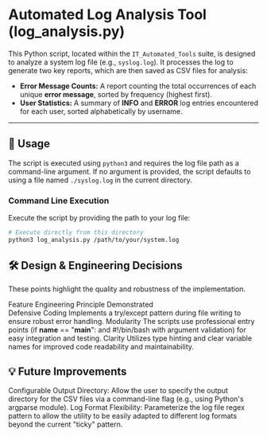 # Automated Log Analysis Tool (log_analysis.py)
This Python script, located within the `IT_Automated_Tools` suite, is designed to analyze a system log file (e.g., `syslog.log`). It processes the log to generate two key reports, which are then saved as CSV files for analysis:

* **Error Message Counts:** A report counting the total occurrences of each unique **error message**, sorted by frequency (highest first).
* **User Statistics:** A summary of **INFO** and **ERROR** log entries encountered for each user, sorted alphabetically by username.

---

## 🚀 Usage

The script is executed using `python3` and requires the log file path as a command-line argument. If no argument is provided, the script defaults to using a file named `./syslog.log` in the current directory.

### Command Line Execution

Execute the script by providing the path to your log file:

```bash
# Execute directly from this directory
python3 log_analysis.py /path/to/your/system.log
```

## 🛠️ Design & Engineering Decisions

These points highlight the quality and robustness of the implementation.
	
Feature 	Engineering Principle Demonstrated 	
Defensive Coding 	Implements a try/except pattern during file writing to ensure robust error handling.
Modularity The scripts use professional entry points (if __name__ == "__main__": and #!/bin/bash with argument validation) for easy integration and testing.
Clarity	Utilizes type hinting and clear variable names for improved code readability and maintainability.

## 💡 Future Improvements

Configurable Output Directory: Allow the user to specify the output directory for the CSV files via a command-line flag (e.g., using Python's argparse module).
Log Format Flexibility: Parameterize the log file regex pattern to allow the utility to be easily adapted to different log formats beyond the current "ticky" pattern.
